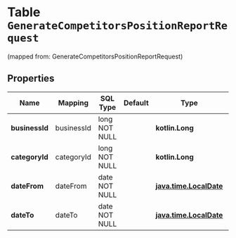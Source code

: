 
# Table `GenerateCompetitorsPositionReportRequest`
(mapped from: GenerateCompetitorsPositionReportRequest)

## Properties
Name | Mapping | SQL Type | Default | Type | Description | Notes
---- | ------- | -------- | ------- | ---- | ----------- | -----
**businessId** | businessId | long NOT NULL |  | **kotlin.Long** | Идентификатор бизнеса. | 
**categoryId** | categoryId | long NOT NULL |  | **kotlin.Long** | Идентификатор категории. | 
**dateFrom** | dateFrom | date NOT NULL |  | [**java.time.LocalDate**](java.time.LocalDate.md) | Начало периода, включительно. | 
**dateTo** | dateTo | date NOT NULL |  | [**java.time.LocalDate**](java.time.LocalDate.md) | Конец периода, включительно. | 






